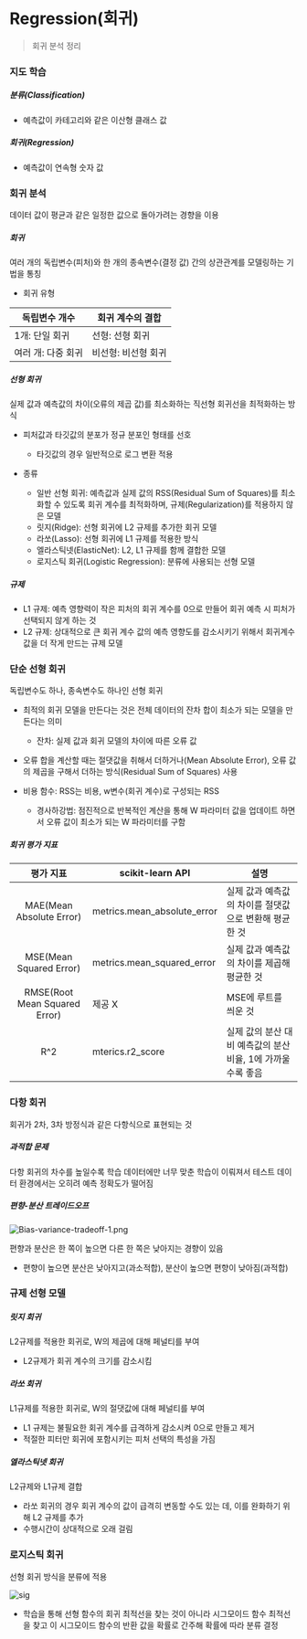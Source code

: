 # Regression(회귀)

> 회귀 분석 정리



### 지도 학습

##### 분류(Classification)

- 예측값이 카테고리와 같은 이산형 클래스 값

##### 회귀(Regression)

- 예측값이 연속형 숫자 값



### 회귀 분석

데이터 값이 평균과 같은 일정한 값으로 돌아가려는 경향을 이용

##### 회귀

여러 개의 독립변수(피처)와 한 개의 종속변수(결정 값) 간의 상관관계를 모델링하는 기법을 통칭

- 회귀 유형

| 독립변수 개수      | 회귀 계수의 결합    |
| ------------------ | ------------------- |
| 1개: 단일 회귀     | 선형: 선형 회귀     |
| 여러 개: 다중 회귀 | 비선형: 비선형 회귀 |

##### 선형 회귀

실제 값과 예측값의 차이(오류의 제곱 값)를 최소화하는 직선형 회귀선을 최적화하는 방식

- 피처값과 타깃값의 분포가 정규 분포인 형태를 선호
  - 타깃값의 경우 일반적으로 로그 변환 적용

- 종류
  - 일반 선형 회귀: 예측값과 실제 값의 RSS(Residual Sum of Squares)를 최소화할 수 있도록 회귀 계수를 최적화하며, 규제(Regularization)를 적용하지 않은 모델
  - 릿지(Ridge): 선형 회귀에 L2 규제를 추가한 회귀 모델
  - 라쏘(Lasso): 선형 회귀에 L1 규제를 적용한 방식
  - 엘라스틱넷(ElasticNet): L2, L1 규제를 함께 결합한 모델
  - 로지스틱 회귀(Logistic Regression): 분류에 사용되는 선형 모델

##### 규제

- L1 규제: 예측 영향력이 작은 피처의 회귀 계수를 0으로 만들어 회귀 예측 시 피처가 선택되지 않게 하는 것
- L2 규제: 상대적으로 큰 회귀 계수 값의 예측 영향도를 감소시키기 위해서 회귀계수 값을 더 작게 만드는 규제 모델



### 단순 선형 회귀

독립변수도 하나, 종속변수도 하나인 선형 회귀

- 최적의 회귀 모델을 만든다는 것은 전체 데이터의 잔차 합이 최소가 되는 모델을 만든다는 의미
  - 잔차: 실제 값과 회귀 모델의 차이에 따른 오류 값
- 오류 합을 계산할 때는 절댓값을 취해서 더하거나(Mean Absolute Error), 오류 값의 제곱을 구해서 더하는 방식(Residual Sum of Squares) 사용

- 비용 함수: RSS는 비용, w변수(회귀 계수)로 구성되는 RSS
  - 경사하강법: 점진적으로 반복적인 계산을 통해 W 파라미터 값을 업데이트 하면서 오류 값이 최소가 되는 W 파라미터를 구함

##### 회귀 평가 지표

|           평가 지표           | scikit-learn API            | 설명                                                        |
| :---------------------------: | --------------------------- | ----------------------------------------------------------- |
|   MAE(Mean Absolute Error)    | metrics.mean_absolute_error | 실제 값과 예측값의 차이를 절댓값으로 변환해 평균한 것       |
|    MSE(Mean Squared Error)    | metrics.mean_squared_error  | 실제 값과 예측값의 차이를 제곱해 평균한 것                  |
| RMSE(Root Mean Squared Error) | 제공 X                      | MSE에 루트를 씌운 것                                        |
|              R^2              | mterics.r2_score            | 실제 값의 분산 대비 예측값의 분산 비율, 1에 가까울수록 좋음 |



### 다항 회귀

회귀가 2차, 3차 방정식과 같은 다항식으로 표현되는 것

##### 과적합 문제

다항 회귀의 차수를 높일수록 학습 데이터에만 너무 맞춘 학습이 이뤄져서 테스트 데이터 환경에서는 오히려 예측 정확도가 떨어짐

##### 편향-분산 트레이드오프

![Bias-variance-tradeoff-1.png](https://z-images.s3.amazonaws.com/thumb/f/f7/Bias-variance-tradeoff-1.png/330px-Bias-variance-tradeoff-1.png)

편향과 분산은 한 쪽이 높으면 다른 한 쪽은 낮아지는 경향이 있음

- 편향이 높으면 분산은 낮아지고(과소적합), 분산이 높으면 편향이 낮아짐(과적합)



### 규제 선형 모델

##### 릿지 회귀

L2규제를 적용한 회귀로, W의 제곱에 대해 페널티를 부여

- L2규제가 회귀 계수의 크기를 감소시킴

##### 라쏘 회귀

L1규제를 적용한 회귀로, W의 절댓값에 대해 페널티를 부여

- L1 규제는 불필요한 회귀 계수를 급격하게 감소시켜 0으로 만들고 제거
- 적절한 피터만 회귀에 포함시키는 피처 선택의 특성을 가짐

##### 엘라스틱넷 회귀

L2규제와 L1규제 결합

- 라쏘 회귀의 경우 회귀 계수의 값이 급격히 변동할 수도 있는 데, 이를 완화하기 위해 L2 규제를 추가
- 수행시간이 상대적으로 오래 걸림



### 로지스틱 회귀

선형 회귀 방식을 분류에 적용

![sig](https://mlnotebook.github.io/img/transferFunctions/sigmoid.png)

- 학습을 통해 선형 함수의 회귀 최적선을 찾는 것이 아니라 시그모이드 함수 최적선을 찾고 이 시그모이드 함수의 반환 값을 확률로 간주해 확률에 따라 분류 결정